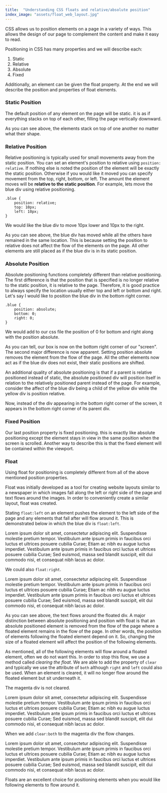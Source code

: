 ```yaml
---
title:  "Understanding CSS floats and relative/absolute position"
index_image: "assets/float_web_layout.jpg"
---
```


CSS allows us to position elements on a page in a variety of ways. This allows the design of our page to complement the content and make it easy to read.

Positioning in CSS has many properties and we will describe each:
1. Static
2. Relative
3. Absolute
4. Fixed

Additionally, an element can be given the float property. At the end we will describe the position and properties of float elements.

### Static Position

The default position of any element on the page will be static. it is as if everything stacks on top of each other, filling the page vertically downward. 

<div class="screen static">
	<div class="orange"></div>
	<div class="blue"></div>
	<div class="yellow"></div>
	<div class="magenta"></div>
</div>

As you can see above, the elements stack on top of one another no matter what their shape.

### Relative Position

Relative positioning is typically used for small movements away from the static position. You can set an element's position to relative using `position: relative`. If nothing else is noted the position of the element will be exactly the static position. Otherwise if you would like it moved you can specify movement from the top, right, bottom, or left. The amount the element moves will be **relative to the static position**. For example, lets move the blue div using relative positioning.
```
.blue {
	position: relative;
	top: 10px;
	left: 10px;
}
```
We would like the blue div to move 10px lower and 10px to the right.

<div class="screen relative">
	<div class="orange"></div>
	<div class="blue"></div>
	<div class="yellow"></div>
	<div class="magenta"></div>
</div>

As you can see above, the blue div has moved while all the others have remained in the same location. This is because setting the position to relative does not affect the flow of the elements on the page. All other elements are still placed as if the blue div is in its static position. 

### Absolute Position

Absolute positioning functions completely different than relative positioning. The first difference is that the position that is specified is no longer relative to the static position, it is relative to the page. Therefore, it is good practice to always specify the location usually either top and left or bottom and right. Let's say I would like to position the blue div in the bottom right corner. 
```
.blue {
	position: absolute;
	bottom: 0;
	right: 0;
}
```
We would add to our css file the position of 0 for bottom and right along with the position absolute.

<div class="screen absolute">
	<div class="orange"></div>
	<div class="blue"></div>
	<div class="yellow"></div>
	<div class="magenta"></div>
</div>

As you can tell, our box is now on the bottom right corner of our "screen". The second major difference is now apparent. Setting position absolute removes the element from the flow of the page. All the other elements now act as if the blue div does not exist, their static positions are shifted.

An additional quality of absolute positioning is that if a parent is relative positioned instead of static, the absolute positioned div will position itself in relation to the relatively positioned parent instead of the page. For example, consider the affect of the blue div being a child of the yellow div while the yellow div is position relative.

<div class="screen absolute absolute2">
	<div class="orange"></div>
	<div class="yellow">
	<div class="blue"></div>
	</div>
	<div class="magenta"></div>
</div>

Now, instead of the div appearing in the bottom right corner of the screen, it appears in the bottom right corner of its parent div.

### Fixed Position

Our last position property is fixed positioning. this is exactly like absolute positioning except the element stays in view in the same position when the screen is scrolled. Another way to describe this is that the fixed element will be contained within the viewport.

### Float

Using float for positioning is completely different from all of the above mentioned position properties.

Float was initially developed as a tool for creating website layouts similar to a newspaper in which images fall along the left or right side of the page and text flows around the images. In order to conveniently create a similar layout, float was created.

Stating `float:left` on an element pushes the element to the left side of the page and any elements that fall after will flow around it. This is demonstrated below in which the blue div is `float:left`.

<div class="screen floatleft">
	<div class="orange"></div>
	<div class="blue"></div>
	<div class="yellow">Lorem ipsum dolor sit amet, consectetur adipiscing elit. Suspendisse molestie pretium tempor. Vestibulum ante ipsum primis in faucibus orci luctus et ultrices posuere cubilia Curae; Etiam ac nibh eu augue luctus imperdiet. Vestibulum ante ipsum primis in faucibus orci luctus et ultrices posuere cubilia Curae; Sed euismod, massa sed blandit suscipit, elit dui commodo nisi, et consequat nibh lacus ac dolor.</div>
	<div class="magenta"></div>
</div>

We could also `float:right`.

<div class="screen floatright">
	<div class="orange"></div>
	<div class="blue"></div>
	<div class="yellow">Lorem ipsum dolor sit amet, consectetur adipiscing elit. Suspendisse molestie pretium tempor. Vestibulum ante ipsum primis in faucibus orci luctus et ultrices posuere cubilia Curae; Etiam ac nibh eu augue luctus imperdiet. Vestibulum ante ipsum primis in faucibus orci luctus et ultrices posuere cubilia Curae; Sed euismod, massa sed blandit suscipit, elit dui commodo nisi, et consequat nibh lacus ac dolor.</div>
	<div class="magenta"></div>
</div>

As you can see above, the text flows around the floated div. A major distinction between absolute positioning and position with float is that an absolute positioned element is removed from the flow of the page where a floated element remains in the flow of the page. In other words, the position of elements following the floated element depend on it. So, changing the size of a floated element will affect the position of the following elements.

As mentioned, all of the following elements will flow around a floated element, often we do not want this. In order to stop this flow, we use a method called *clearing the float*. We are able to add the property of `clear` and typically we use the attribute of `both` although `right` and `left` could also be used. When an element is cleared, it will no longer flow around the floated element but sit underneath it.

The magenta div is not cleared.

<div class="screen floatnoclear">
	<div class="orange"></div>
	<div class="blue"></div>
	<div class="yellow">Lorem ipsum dolor sit amet, consectetur adipiscing elit. Suspendisse molestie pretium tempor. Vestibulum ante ipsum primis in faucibus orci luctus et ultrices posuere cubilia Curae; Etiam ac nibh eu augue luctus imperdiet. Vestibulum ante ipsum primis in faucibus orci luctus et ultrices posuere cubilia Curae; Sed euismod, massa sed blandit suscipit, elit dui commodo nisi, et consequat nibh lacus ac dolor.</div>
	<div class="magenta"></div>
</div>

When we add `clear:both` to the magenta div the flow changes.

<div class="screen floatclear">
	<div class="orange"></div>
	<div class="blue"></div>
	<div class="yellow">Lorem ipsum dolor sit amet, consectetur adipiscing elit. Suspendisse molestie pretium tempor. Vestibulum ante ipsum primis in faucibus orci luctus et ultrices posuere cubilia Curae; Etiam ac nibh eu augue luctus imperdiet. Vestibulum ante ipsum primis in faucibus orci luctus et ultrices posuere cubilia Curae; Sed euismod, massa sed blandit suscipit, elit dui commodo nisi, et consequat nibh lacus ac dolor.</div>
	<div class="magenta"></div>
</div>

Floats are an excellent choice for positioning elements when you would like following elements to flow around it.
